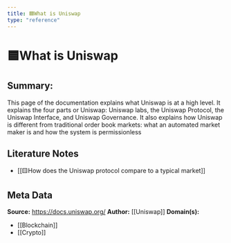 ```yaml
---
title: 🟦What is Uniswap
type: "reference"
---
```

# 🟦What is Uniswap

## Summary:

This page of the documentation explains what Uniswap is at a high level. It explains the four parts or Uniswap: Uniswap labs, the Uniswap Protocol, the Uniswap Interface, and Uniswap Governance. It also explains how Uniswap is different from traditional order book markets: what an automated market maker is and how the system is permissionless

## Literature Notes

- [[🟨How does the Uniswap protocol compare to a typical market]]

## Meta Data

**Source:** https://docs.uniswap.org/
**Author:** [[Uniswap]]
**Domain(s):**
- [[Blockchain]]
- [[Crypto]]